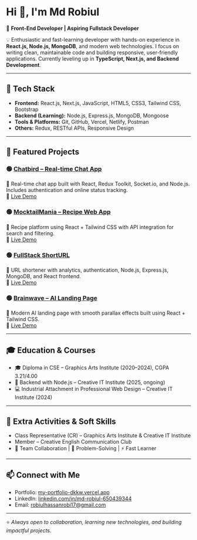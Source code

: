 # Hi 👋, I'm Md Robiul  

🚀 **Front-End Developer | Aspiring Fullstack Developer**  

💡 Enthusiastic and fast-learning developer with hands-on experience in **React.js, Node.js, MongoDB**, and modern web technologies. I focus on writing clean, maintainable code and building responsive, user-friendly applications. Currently leveling up in **TypeScript, Next.js, and Backend Development**.  

---

## 🔧 Tech Stack  
- **Frontend:** React.js, Next.js, JavaScript, HTML5, CSS3, Tailwind CSS, Bootstrap  
- **Backend (Learning):** Node.js, Express.js, MongoDB, Mongoose  
- **Tools & Platforms:** Git, GitHub, Vercel, Netlify, Postman  
- **Others:** Redux, RESTful APIs, Responsive Design  

---

## 🌟 Featured Projects  

### 🟢 [Chatbird – Real-time Chat App](https://github.com/mdrobiul-dev/Chatbird-frontend)  
💬 Real-time chat app built with React, Redux Toolkit, Socket.io, and Node.js. Includes authentication and online status tracking.  
🔗 [Live Demo](https://chatbird-frontend.onrender.com)

### 🟢 [MocktailMania – Recipe Web App](https://github.com/mdrobiul-dev/MocktailMania)  
🍹 Recipe platform using React + Tailwind CSS with API integration for search and filtering.  
🔗 [Live Demo](https://mocktail-mania-bmad.vercel.app/)

### 🟢 [FullStack ShortURL](https://github.com/mdrobiul-dev/Fullstack-short-url)  
🔗 URL shortener with analytics, authentication, Node.js, Express.js, MongoDB, and React frontend.  
🔗 [Live Demo](https://fullstack-shorturl.onrender.com/)

### 🟢 [Brainwave – AI Landing Page](https://github.com/mdrobiul-dev/Brainwave-ai-frontend)  
🤖 Modern AI landing page with smooth parallax effects built using React + Tailwind CSS.  
🔗 [Live Demo](https://brainwave-rouge-gamma.vercel.app/)

---

## 🎓 Education & Courses  
- 🎓 Diploma in CSE – Graphics Arts Institute (2020–2024), CGPA 3.21/4.00  
- 📘 Backend with Node.js – Creative IT Institute (2025, ongoing)  
- 💻 Industrial Attachment in Professional Web Design – Creative IT Institute (2024)  

---

## 🌱 Extra Activities & Soft Skills  
- Class Representative (CR) – Graphics Arts Institute & Creative IT Institute  
- Member – Creative English Communication Club  
- 🤝 Team Collaboration | 🧩 Problem-Solving | ⚡ Fast Learner  

---

## 📫 Connect with Me  
- Portfolio: [my-portfolio-dkkw.vercel.app](https://my-portfolio-pc89.vercel.app/)  
- LinkedIn: [linkedin.com/in/md-robiul-650439344](https://www.linkedin.com/in/md-robiul-650439344/)  
- Email: [robiulhassanrobi17@gmail.com](mailto:robiulhassanrobi17@gmail.com)

---

⭐ *Always open to collaboration, learning new technologies, and building impactful projects.*  

